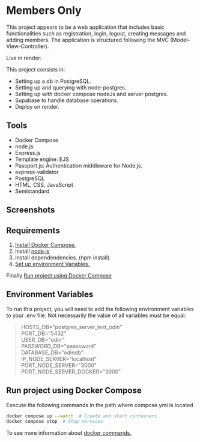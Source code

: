 # Members Only

This project appears to be a web application that includes basic functionalities such as registration, login, logout, creating messages and adding members. The application is structured following the MVC (Model-View-Controller).

Live in render:

This project consists in:

- Setting up a db in PostgreSQL.
- Setting up and querying with node-postgres.
- Setting up with docker compose nodeJs and server postgres.
- Supabase to handle database operations.
- Deploy on render.

## Tools

- Docker Compose
- node.js
- Express.js
- Template engine: EJS
- Passport.js: Authentication middleware for Node.js.
- express-validator
- PostgreSQL
- HTML, CSS, JavaScript
- Semistandard

## Screenshots

## Requirements

1. [Install Docker Compose. ](https://docs.docker.com/compose/install/)
2. Install [node.js ](https://nodejs.org/en/download)
3. Install dependendencies. (npm install).
4. [Set up environment Variables. ](#environment-variables)

Finally [Run project using Docker Compose ](#Run-project-using-Docker-Compose)

## Environment Variables

To run this project, you will need to add the following environment variables to your .env file. Not necessarily the value of all variables must be equal.

> HOSTS_DB="postgres_server_test_odin"  
> PORT_DB="5432"  
> USER_DB="odin"  
> PASSWORD_DB="paassword"  
> DATABASE_DB="odindb"  
> IP_NODE_SERVER="localhost"  
> PORT_NODE_SERVER="3000"  
> PORT_NODE_SERVER_DOCKER="3000"

## Run project using Docker Compose

Execute the following commands in the path where compose.yml is located

```bash
docker compose up --watch  # Create and start containers.
docker compose stop  # Stop services
```

To see more information about [docker commands.](./README.Docker.md)

